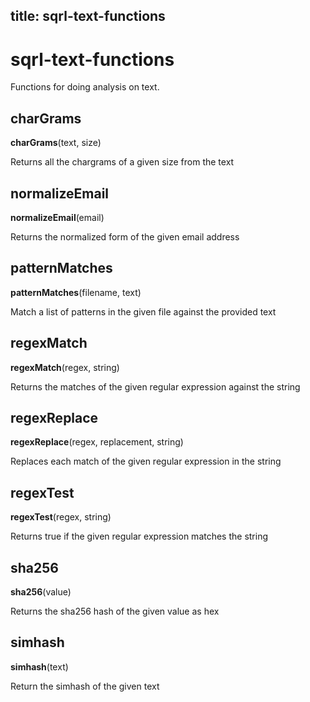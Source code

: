 ## title: sqrl-text-functions

# sqrl-text-functions

Functions for doing analysis on text.

## charGrams

**charGrams**(text, size)

Returns all the chargrams of a given size from the text

## normalizeEmail

**normalizeEmail**(email)

Returns the normalized form of the given email address

## patternMatches

**patternMatches**(filename, text)

Match a list of patterns in the given file against the provided text

## regexMatch

**regexMatch**(regex, string)

Returns the matches of the given regular expression against the string

## regexReplace

**regexReplace**(regex, replacement, string)

Replaces each match of the given regular expression in the string

## regexTest

**regexTest**(regex, string)

Returns true if the given regular expression matches the string

## sha256

**sha256**(value)

Returns the sha256 hash of the given value as hex

## simhash

**simhash**(text)

Return the simhash of the given text
